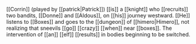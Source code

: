 [[Corrin]] (played by [[patrick|Patrick]]) [[is]] a [[knight]] who [[recruits]] two bandits, [[Donne]] and [[Aldous]], on [[his]] journey westward. [[He]] listens to [[Boxes]] and goes to the [[dungeon]] of [[himero|Himero]], not realizing that sneevils [[go]] [[crazy]] [[when]] near [[boxes]]. The intervention of [[an]] [[elf]] [[results]] in bodies beginning to be switched.